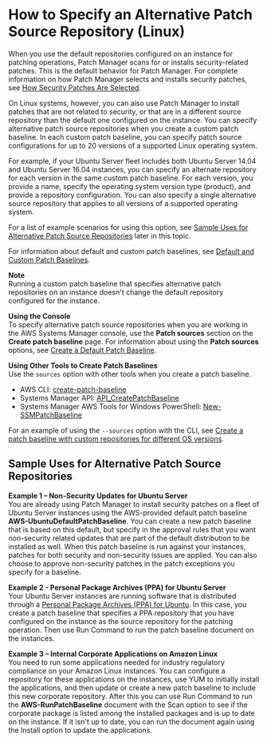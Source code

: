 # How to Specify an Alternative Patch Source Repository \(Linux\)<a name="patch-manager-how-it-works-alt-source-repository"></a>

When you use the default repositories configured on an instance for patching operations, Patch Manager scans for or installs security\-related patches\. This is the default behavior for Patch Manager\. For complete information on how Patch Manager selects and installs security patches, see [How Security Patches Are Selected](patch-manager-how-it-works-selection.md)\.

On Linux systems, however, you can also use Patch Manager to install patches that are not related to security, or that are in a different source repository than the default one configured on the instance\. You can specify alternative patch source repositories when you create a custom patch baseline\. In each custom patch baseline, you can specify patch source configurations for up to 20 versions of a supported Linux operating system\. 

For example, if your Ubuntu Server fleet includes both Ubuntu Server 14\.04 and Ubuntu Server 16\.04 instances, you can specify an alternate repository for each version in the same custom patch baseline\. For each version, you provide a name, specify the operating system version type \(product\), and provide a repository configuration\. You can also specify a single alternative source repository that applies to all versions of a supported operating system\.

For a list of example scenarios for using this option, see [Sample Uses for Alternative Patch Source Repositories](#patch-manager-how-it-works-alt-source-repository-examples) later in this topic\.

For information about default and custom patch baselines, see [Default and Custom Patch Baselines](sysman-patch-baselines.md)\.

**Note**  
Running a custom patch baseline that specifies alternative patch repositories on an instance doesn't change the default repository configured for the instance\.

**Using the Console**  
To specify alternative patch source repositories when you are working in the AWS Systems Manager console, use the **Patch sources** section on the **Create patch baseline** page\. For information about using the **Patch sources** options, see [Create a Default Patch Baseline](sysman-patch-baseline-console.md)\.

**Using Other Tools to Create Patch Baselines**  
Use the `sources` option with other tools when you create a patch baseline\. 
+ AWS CLI: [create\-patch\-baseline](https://docs.aws.amazon.com/cli/latest/reference/ssm/create-patch-baseline.html)
+ Systems Manager API: [API\_CreatePatchBaseline](https://docs.aws.amazon.com/systems-manager/latest/APIReference/API_CreatePatchBaseline.html)
+ Systems Manager AWS Tools for Windows PowerShell: [New\-SSMPatchBaseline](https://docs.aws.amazon.com/powershell/latest/reference/items/New-SSMPatchBaseline.html)

For an example of using the `--sources` option with the CLI, see [Create a patch baseline with custom repositories for different OS versions](patch-manager-cli-commands.md#patch-manager-cli-commands-create-patch-baseline-mult-sources)\.

## Sample Uses for Alternative Patch Source Repositories<a name="patch-manager-how-it-works-alt-source-repository-examples"></a>

**Example 1 – Non\-Security Updates for Ubuntu Server**  
You are already using Patch Manager to install security patches on a fleet of Ubuntu Server instances using the AWS\-provided default patch baseline **AWS\-UbuntuDefaultPatchBaseline**\. You can create a new patch baseline that is based on this default, but specify in the approval rules that you want non\-security related updates that are part of the default distribution to be installed as well\. When this patch baseline is run against your instances, patches for both security and non\-security issues are applied\. You can also choose to approve non\-security patches in the patch exceptions you specify for a baseline\.

**Example 2 \- Personal Package Archives \(PPA\) for Ubuntu Server**  
Your Ubuntu Server instances are running software that is distributed through a [Personal Package Archives \(PPA\) for Ubuntu](https://launchpad.net/ubuntu/+ppas)\. In this case, you create a patch baseline that specifies a PPA repository that you have configured on the instance as the source repository for the patching operation\. Then use Run Command to run the patch baseline document on the instances\.

**Example 3 – Internal Corporate Applications on Amazon Linux**  
You need to run some applications needed for industry regulatory compliance on your Amazon Linux instances\. You can configure a repository for these applications on the instances, use YUM to initially install the applications, and then update or create a new patch baseline to include this new corporate repository\. After this you can use Run Command to run the **AWS\-RunPatchBaseline** document with the Scan option to see if the corporate package is listed among the installed packages and is up to date on the instance\. If it isn't up to date, you can run the document again using the Install option to update the applications\. 
